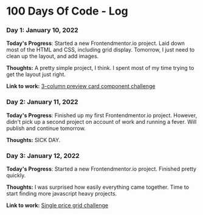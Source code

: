 # 100 Days Of Code - Log

### Day 1: January 10, 2022 

**Today's Progress**: Started a new Frontendmentor.io project. Laid down most of the HTML and CSS, including grid display. Tomorrow, I just need to clean up the layout, and add images.  

**Thoughts:** A pretty simple project, I think. I spent most of my time trying to get the layout just right.  

**Link to work:** [3-column preview card component challenge](http://www.example.com)

### Day 2: January 11, 2022 

**Today's Progress**: Finished up my first Frontendmentor.io project. However, didn't pick up a second project on account of work and running a fever. Will publish and continue tomorrow.

**Thoughts:** SICK DAY.

### Day 3: January 12, 2022 

**Today's Progress**: Started a new Frontendmentor.io project. Finished pretty quickly.

**Thoughts:** I was surprised how easily everything came together. Time to start finding more javascript heavy projects.

**Link to work:** [Single price grid challenge](http://www.example.com)

